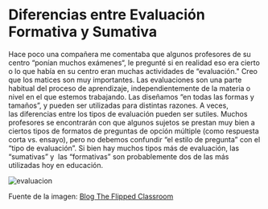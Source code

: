 # Diferencias entre Evaluación Formativa y Sumativa

Hace poco una compañera me comentaba que algunos profesores de su centro “ponían muchos exámenes“, le pregunté si en realidad eso era cierto o lo que había en su centro eran muchas actividades de “evaluación." Creo que los matices son muy importantes. Las evaluaciones son una parte habitual del proceso de aprendizaje, independientemente de la materia o nivel en el que estemos trabajando. Las diseñamos “en todas las formas y tamaños”, y pueden ser utilizadas para distintas razones. A veces, las diferencias entre los tipos de evaluación pueden ser sutiles. Muchos profesores se encontrarán con que algunos sujetos se prestan muy bien a ciertos tipos de formatos de preguntas de opción múltiple (como respuesta corta vs. ensayo), pero no debemos confundir “el estilo de pregunta” con el “tipo de evaluación”. Si bien hay muchos tipos más de evaluación, las “sumativas” y  las “formativas” son probablemente dos de las más utilizadas hoy en educación.


![evaluacion](http://www.theflippedclassroom.es/wp-content/uploads/2015/03/formative_sumative.001.jpg)


Fuente de la imagen: [Blog The Flipped Classroom](http://www.theflippedclassroom.es/diferencias-entre-evaluacion-formativa-y-sumativa/)